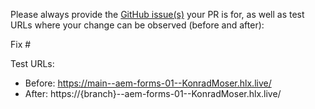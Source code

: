Please always provide the [GitHub issue(s)](../issues) your PR is for, as well as test URLs where your change can be observed (before and after):

Fix #<gh-issue-id>

Test URLs:
- Before: https://main--aem-forms-01--KonradMoser.hlx.live/
- After: https://{branch}--aem-forms-01--KonradMoser.hlx.live/
